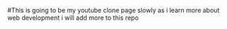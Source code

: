 #This is going to be my youtube clone page slowly as i learn more about web development i will add more to this repo 